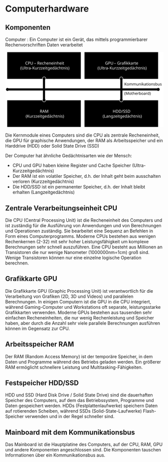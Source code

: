 # Computerhardware
## Komponenten

Computer
: Ein Computer ist ein Gerät, das mittels programmierbarer Rechenvorschriften Daten verarbeitet

![Computeraufbau](images/computeraufbau.svg)

Die Kernmodule eines Computers sind die CPU als zentrale Recheneinheit, die GPU für graphische Anwendungen, der RAM als Arbeitsspeicher und ein Harddrive (HDD) oder Solid State Drive (SSD)

Der Computer hat ähnliche Gedächtnisarten wie der Mensch:
- CPU und GPU haben kleine Register und Cache Speicher (Ultra-Kurzzeitgedächtnis)
- Der RAM ist ein volatiler Speicher, d.h. der Inhalt geht beim ausschalten verloren (Kurzzeitgedächtnis)
- Die HDD/SSD ist ein permanenter Speicher, d.h. der Inhalt bleibt erhalten (Langzeitgedächtnis)

## Zentrale Verarbeitungseinheit CPU
Die CPU (Central Processing Unit) ist die Recheneinheit des Computers und ist zuständig für die Ausführung von Anwendungen und von Berechnungen und Operationen zuständig. Sie bearbeitet eine Sequenz an Befehlen in Form eines Computerprogramms. Moderne CPUs bestehen aus wenigen Rechenkernen (2-32) mit sehr hoher Leistungsfähigkeit um komplexe Berechnungen sehr schnell auszuführen. Eine CPU besteht aus Millionen an Transistoren die nur wenige Nanometer (1000000nm=1cm) groß sind. Wenige Transistoren können nur eine einzelne logische Operation berechnen.

## Grafikkarte GPU
Die Grafikkarte GPU (Graphic Processing Unit) ist verantwortlich für die Verarbeitung von Grafiken (2D, 3D und Videos) und parallelen Berechnungen. In einigen Computern ist die GPU in die CPU integriert, während Gaming-Computer und Workstations oft separate, leistungsstarke Grafikkarten verwenden. Moderne GPUs bestehen aus tausenden sehr einfachen Recheneinheiten, die nur wenig Rechenleistung und Speicher haben, aber durch die Anzahl sehr viele parallele Berechnungen ausführen können im Gegensatz zur CPU.

## Arbeitsspeicher RAM
Der RAM (Random Access Memory) ist der temporäre Speicher, in dem Daten und Programme während des Betriebs geladen werden. Ein größerer RAM ermöglicht schnellere Leistung und Multitasking-Fähigkeiten.

## Festspeicher HDD/SSD 
HDD und SSD (Hard Disk Drive / Solid State Drive) sind die dauerhaften Speicher des Computers, auf dem das Betriebssystem, Programme und Daten gespeichert werden. HDDs (Festplattenlaufwerke) speichern Daten auf rotierenden Scheiben, während SSDs (Solid-State-Laufwerke) Flash-Speicher verwenden und in der Regel schneller sind.

## Mainboard mit dem Kommunikationsbus
Das Mainboard ist die Hauptplatine des Computers, auf der CPU, RAM, GPU und andere Komponenten angeschlossen sind. Die Komponenten tauschen Informationen über ein Kommunikationsbus aus.

